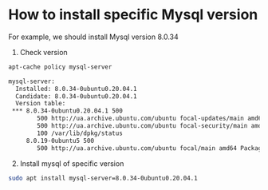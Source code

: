 # How to install specific Mysql version


For example, we should install Mysql version 8.0.34

1) Check version
```bash
apt-cache policy mysql-server

mysql-server:
  Installed: 8.0.34-0ubuntu0.20.04.1
  Candidate: 8.0.34-0ubuntu0.20.04.1
  Version table:
 *** 8.0.34-0ubuntu0.20.04.1 500
        500 http://ua.archive.ubuntu.com/ubuntu focal-updates/main amd64 Packages
        500 http://ua.archive.ubuntu.com/ubuntu focal-security/main amd64 Packages
        100 /var/lib/dpkg/status
     8.0.19-0ubuntu5 500
        500 http://ua.archive.ubuntu.com/ubuntu focal/main amd64 Packages
```
2) Install mysql of specific version 
```bash
sudo apt install mysql-server=8.0.34-0ubuntu0.20.04.1
```

